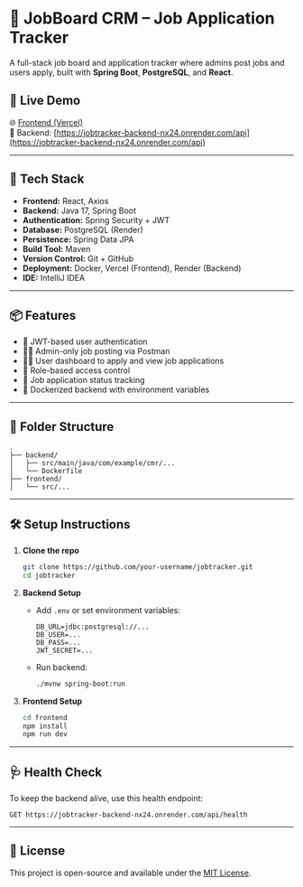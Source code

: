 # 💼 JobBoard CRM – Job Application Tracker

A full-stack job board and application tracker where admins post jobs and users apply, built with **Spring Boot**, **PostgreSQL**, and **React**.

## 🚀 Live Demo

🌐 [Frontend (Vercel)](https://jobtracker-frontend-kappa.vercel.app/)  
🔗 Backend: [https://jobtracker-backend-nx24.onrender.com/api](https://jobtracker-backend-nx24.onrender.com/api)

---

## 🧰 Tech Stack

- **Frontend:** React, Axios
- **Backend:** Java 17, Spring Boot
- **Authentication:** Spring Security + JWT
- **Database:** PostgreSQL (Render)
- **Persistence:** Spring Data JPA
- **Build Tool:** Maven
- **Version Control:** Git + GitHub
- **Deployment:** Docker, Vercel (Frontend), Render (Backend)
- **IDE:** IntelliJ IDEA

---

## 📦 Features

- 🔐 JWT-based user authentication
- 🧑‍💼 Admin-only job posting via Postman
- 🙋‍♂️ User dashboard to apply and view job applications
- 🔁 Role-based access control
- 🧾 Job application status tracking
- 🐳 Dockerized backend with environment variables

---

## 📁 Folder Structure

```
.
├── backend/
│   ├── src/main/java/com/example/cmr/...
│   └── Dockerfile
├── frontend/
│   └── src/...
```

---

## 🛠️ Setup Instructions

1. **Clone the repo**
   ```bash
   git clone https://github.com/your-username/jobtracker.git
   cd jobtracker
   ```

2. **Backend Setup**
   - Add `.env` or set environment variables:
     ```
     DB_URL=jdbc:postgresql://...
     DB_USER=...
     DB_PASS=...
     JWT_SECRET=...
     ```
   - Run backend:
     ```bash
     ./mvnw spring-boot:run
     ```

3. **Frontend Setup**
   ```bash
   cd frontend
   npm install
   npm run dev
   ```

---

## 🩺 Health Check

To keep the backend alive, use this health endpoint:
```
GET https://jobtracker-backend-nx24.onrender.com/api/health
```

---

## 📜 License

This project is open-source and available under the [MIT License](LICENSE).
